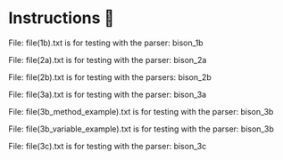# Instructions 📓

File:  file(1b).txt is for testing with the parser:  bison_1b <br>

File:  file(2a).txt is for testing with the parser:  bison_2a

File:  file(2b).txt is for testing with the parsers:  bison_2b

File:  file(3a).txt is for testing with the parser:  bison_3a

File:  file(3b_method_example).txt is for testing with the parser:  bison_3b

File:  file(3b_variable_example).txt is for testing with the parser:  bison_3b

File:  file(3c).txt  is for testing with the parser:   bison_3c

<br><br>


